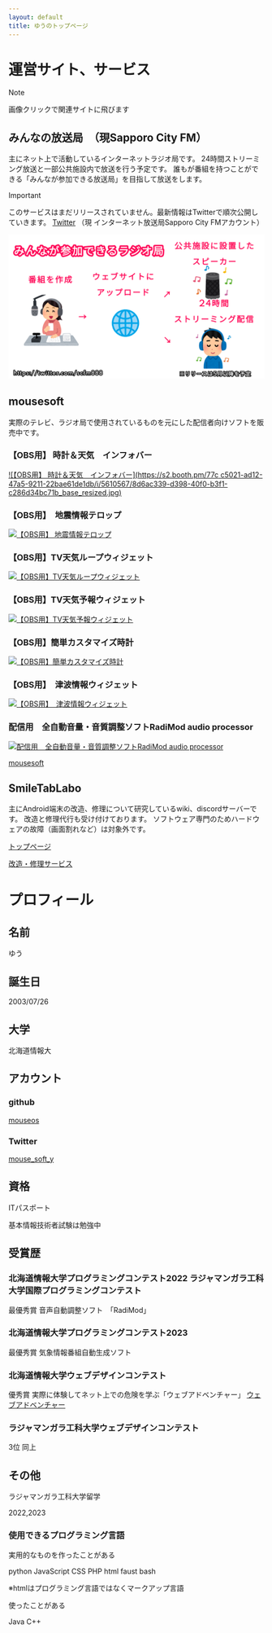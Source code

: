```yaml
---
layout: default
title: ゆうのトップページ
---
```



# 運営サイト、サービス

> [!NOTE]
> 画像クリックで関連サイトに飛びます

## みんなの放送局　（現Sapporo City FM）
主にネット上で活動しているインターネットラジオ局です。
24時間ストリーミング放送と一部公共施設内で放送を行う予定です。
誰もが番組を持つことができる「みんなが参加できる放送局」を目指して放送をします。

> [!IMPORTANT]
> このサービスはまだリリースされていません。最新情報はTwitterで順次公開していきます。 
> [Twitter](https://twitter.com/scfm888)
> （現 インターネット放送局Sapporo City FMアカウント）

[![Twitter](img/minano-pr1.png)](https://twitter.com/scfm888)

## mousesoft
実際のテレビ、ラジオ局で使用されているものを元にした配信者向けソフトを販売中です。
### 【OBS用】 時計＆天気　インフォバー
[![【OBS用】 時計＆天気　インフォバー](https://s2.booth.pm/77c
c5021-ad12-47a5-9211-22bae61de1db/i/5610567/8d6ac339-d398-40f0-b3f1-c286d34bc71b_base_resized.jpg)](https://mousesoft.booth.pm/items/5610567)
### 【OBS用】　地震情報テロップ
[![【OBS用】 地震情報テロップ](https://s2.booth.pm/77cc5021-ad12-47a5-9211-22bae61de1db/i/5596910/ab3e7a46-d96f-4c1d-8f45-b590a1cdf7ce_base_resized.jpg)](https://mousesoft.booth.pm/items/5596910)

### 【OBS用】TV天気ループウィジェット
[![【OBS用】TV天気ループウィジェット](https://s2.booth.pm/77cc5021-ad12-47a5-9211-22bae61de1db/i/5330377/f90576d6-85c6-4ef7-929c-1219f084f67b_base_resized.jpg)](https://mousesoft.booth.pm/items/5330377)

### 【OBS用】TV天気予報ウィジェット
[![【OBS用】TV天気予報ウィジェット](https://s2.booth.pm/77cc5021-ad12-47a5-9211-22bae61de1db/i/4873809/60fa90ae-a5f8-4f21-81bc-070386bdd799_base_resized.jpg)](https://mousesoft.booth.pm/items/4873809)

### 【OBS用】簡単カスタマイズ時計
[![【OBS用】簡単カスタマイズ時計](https://s2.booth.pm/77cc5021-ad12-47a5-9211-22bae61de1db/i/4858791/e03683ca-02a1-4196-a9b6-abcc3d7e3a96_base_resized.jpg)](https://mousesoft.booth.pm/items/4858791)

### 【OBS用】　津波情報ウィジェット
[![【OBS用】　津波情報ウィジェット](https://s2.booth.pm/77cc5021-ad12-47a5-9211-22bae61de1db/i/5629496/b9f6682c-3d07-441a-8bd0-545fbd459ca8_base_resized.jpg)](https://mousesoft.booth.pm/items/5629496)

### 配信用　全自動音量・音質調整ソフトRadiMod audio processor
[![配信用　全自動音量・音質調整ソフトRadiMod audio processor](https://s2.booth.pm/77cc5021-ad12-47a5-9211-22bae61de1db/i/4524861/3f2708b0-2edb-4728-b89b-8b9005546b1c_base_resized.jpg)](https://mousesoft.booth.pm/items/4524861)

[mousesoft](https://mousesoft.booth.pm)


## SmileTabLabo
主にAndroid端末の改造、修理について研究しているwiki、discordサーバーです。
改造と修理代行も受け付けております。
ソフトウェア専門のためハードウェアの故障（画面割れなど）は対象外です。

[トップページ](https://wiki3.jp/SmileTabLabo)

[改造・修理サービス](https://wiki3.jp/SmileTabLabo/page/67)


# プロフィール
## 名前
ゆう
## 誕生日
2003/07/26
## 大学
北海道情報大
## アカウント
### github
[mouseos](https://github.com/mouseos)
### Twitter
[mouse_soft_y](@mouse_soft_y)
## 資格
ITパスポート

基本情報技術者試験は勉強中
## 受賞歴
### 北海道情報大学プログラミングコンテスト2022 ラジャマンガラ工科大学国際プログラミングコンテスト
最優秀賞
音声自動調整ソフト　「RadiMod」

### 北海道情報大学プログラミングコンテスト2023
最優秀賞
気象情報番組自動生成ソフト

### 北海道情報大学ウェブデザインコンテスト
優秀賞
実際に体験してネット上での危険を学ぶ「ウェブアドベンチャー」
[ウェブアドベンチャー](https://mouseos.github.io/wdc2023)

### ラジャマンガラ工科大学ウェブデザインコンテスト
3位
同上

## その他
ラジャマンガラ工科大学留学

2022,2023

### 使用できるプログラミング言語
実用的なものを作ったことがある

python JavaScript CSS PHP html faust bash 

※htmlはプログラミング言語ではなくマークアップ言語

使ったことがある

Java C++


